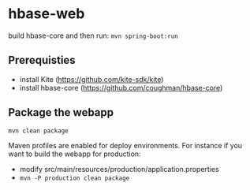 hbase-web
==========

build hbase-core and then run: 
`mvn spring-boot:run`

Prerequisties
-------------
- install Kite (https://github.com/kite-sdk/kite)
- install hbase-core (https://github.com/coughman/hbase-core)

Package the webapp
------------------
`mvn clean package`

Maven profiles are enabled for deploy environments.  For instance if you want to build the webapp for production:
- modify src/main/resources/production/application.properties
- `mvn -P production clean package`
